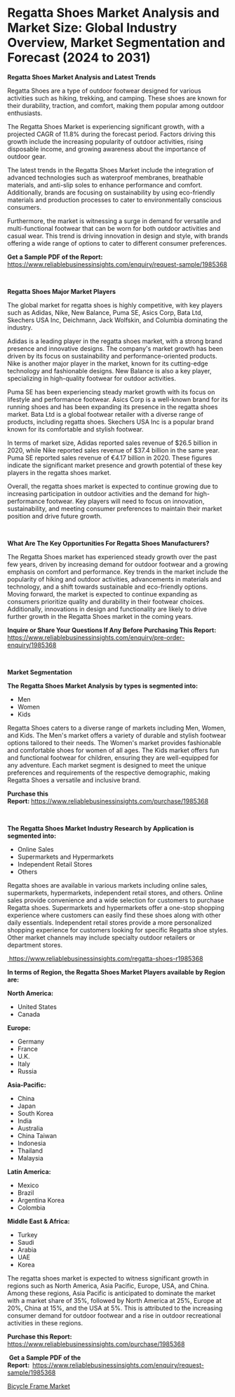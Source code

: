 <p><h1>Regatta Shoes Market Analysis and Market Size: Global Industry Overview, Market Segmentation and Forecast (2024 to 2031)</h1></p><p><strong>Regatta Shoes Market Analysis and Latest Trends</strong></p>
<p><p>Regatta Shoes are a type of outdoor footwear designed for various activities such as hiking, trekking, and camping. These shoes are known for their durability, traction, and comfort, making them popular among outdoor enthusiasts.</p><p>The Regatta Shoes Market is experiencing significant growth, with a projected CAGR of 11.8% during the forecast period. Factors driving this growth include the increasing popularity of outdoor activities, rising disposable income, and growing awareness about the importance of outdoor gear.</p><p>The latest trends in the Regatta Shoes Market include the integration of advanced technologies such as waterproof membranes, breathable materials, and anti-slip soles to enhance performance and comfort. Additionally, brands are focusing on sustainability by using eco-friendly materials and production processes to cater to environmentally conscious consumers.</p><p>Furthermore, the market is witnessing a surge in demand for versatile and multi-functional footwear that can be worn for both outdoor activities and casual wear. This trend is driving innovation in design and style, with brands offering a wide range of options to cater to different consumer preferences.</p></p>
<p><strong>Get a Sample PDF of the Report:&nbsp;</strong> <a href="https://www.reliablebusinessinsights.com/enquiry/request-sample/1985368">https://www.reliablebusinessinsights.com/enquiry/request-sample/1985368</a></p>
<p>&nbsp;</p>
<p><strong>Regatta Shoes Major Market Players</strong></p>
<p><p>The global market for regatta shoes is highly competitive, with key players such as Adidas, Nike, New Balance, Puma SE, Asics Corp, Bata Ltd, Skechers USA Inc, Deichmann, Jack Wolfskin, and Columbia dominating the industry. </p><p>Adidas is a leading player in the regatta shoes market, with a strong brand presence and innovative designs. The company's market growth has been driven by its focus on sustainability and performance-oriented products. Nike is another major player in the market, known for its cutting-edge technology and fashionable designs. New Balance is also a key player, specializing in high-quality footwear for outdoor activities.</p><p>Puma SE has been experiencing steady market growth with its focus on lifestyle and performance footwear. Asics Corp is a well-known brand for its running shoes and has been expanding its presence in the regatta shoes market. Bata Ltd is a global footwear retailer with a diverse range of products, including regatta shoes. Skechers USA Inc is a popular brand known for its comfortable and stylish footwear.</p><p>In terms of market size, Adidas reported sales revenue of $26.5 billion in 2020, while Nike reported sales revenue of $37.4 billion in the same year. Puma SE reported sales revenue of €4.17 billion in 2020. These figures indicate the significant market presence and growth potential of these key players in the regatta shoes market.</p><p>Overall, the regatta shoes market is expected to continue growing due to increasing participation in outdoor activities and the demand for high-performance footwear. Key players will need to focus on innovation, sustainability, and meeting consumer preferences to maintain their market position and drive future growth.</p></p>
<p>&nbsp;</p>
<p><strong>What Are The Key Opportunities For Regatta Shoes Manufacturers?</strong></p>
<p><p>The Regatta Shoes market has experienced steady growth over the past few years, driven by increasing demand for outdoor footwear and a growing emphasis on comfort and performance. Key trends in the market include the popularity of hiking and outdoor activities, advancements in materials and technology, and a shift towards sustainable and eco-friendly options. Moving forward, the market is expected to continue expanding as consumers prioritize quality and durability in their footwear choices. Additionally, innovations in design and functionality are likely to drive further growth in the Regatta Shoes market in the coming years.</p></p>
<p><strong>Inquire or Share Your Questions If Any Before Purchasing This Report:</strong> <a href="https://www.reliablebusinessinsights.com/enquiry/pre-order-enquiry/1985368">https://www.reliablebusinessinsights.com/enquiry/pre-order-enquiry/1985368</a></p>
<p>&nbsp;</p>
<p><strong>Market Segmentation</strong></p>
<p><strong>The Regatta Shoes Market Analysis by types is segmented into:</strong></p>
<p><ul><li>Men</li><li>Women</li><li>Kids</li></ul></p>
<p><p>Regatta Shoes caters to a diverse range of markets including Men, Women, and Kids. The Men's market offers a variety of durable and stylish footwear options tailored to their needs. The Women's market provides fashionable and comfortable shoes for women of all ages. The Kids market offers fun and functional footwear for children, ensuring they are well-equipped for any adventure. Each market segment is designed to meet the unique preferences and requirements of the respective demographic, making Regatta Shoes a versatile and inclusive brand.</p></p>
<p><strong>Purchase this Report:&nbsp;</strong><a href="https://www.reliablebusinessinsights.com/purchase/1985368">https://www.reliablebusinessinsights.com/purchase/1985368</a></p>
<p>&nbsp;</p>
<p><strong>The Regatta Shoes Market Industry Research by Application is segmented into:</strong></p>
<p><ul><li>Online Sales</li><li>Supermarkets and Hypermarkets</li><li>Independent Retail Stores</li><li>Others</li></ul></p>
<p><p>Regatta shoes are available in various markets including online sales, supermarkets, hypermarkets, independent retail stores, and others. Online sales provide convenience and a wide selection for customers to purchase Regatta shoes. Supermarkets and hypermarkets offer a one-stop shopping experience where customers can easily find these shoes along with other daily essentials. Independent retail stores provide a more personalized shopping experience for customers looking for specific Regatta shoe styles. Other market channels may include specialty outdoor retailers or department stores.</p></p>
<p><a href="https://www.reliablebusinessinsights.com/regatta-shoes-r1985368">&nbsp;https://www.reliablebusinessinsights.com/regatta-shoes-r1985368</a></p>
<p><strong>In terms of Region, the Regatta Shoes Market Players available by Region are:</strong></p>
<p>
    <p> <strong> North America: </strong>
        <ul>
            <li>United States</li>
            <li>Canada</li>
        </ul>
        </p> 
    <p> <strong> Europe: </strong>
        <ul>
            <li>Germany</li>
            <li>France</li>
            <li>U.K.</li>
            <li>Italy</li>
            <li>Russia</li>
        </ul>
        </p> 
    <p> <strong> Asia-Pacific: </strong>
        <ul>
            <li>China</li>
            <li>Japan</li>
            <li>South Korea</li>
            <li>India</li>
            <li>Australia</li>
            <li>China Taiwan</li>
            <li>Indonesia</li>
            <li>Thailand</li>
            <li>Malaysia</li>
        </ul>
        </p> 
    <p> <strong> Latin America: </strong>
        <ul>
            <li>Mexico</li>
            <li>Brazil</li>
            <li>Argentina Korea</li>
            <li>Colombia</li>
        </ul>
        </p> 
    <p> <strong> Middle East & Africa: </strong>
        <ul>
            <li>Turkey</li>
            <li>Saudi</li>
            <li>Arabia</li>
            <li>UAE</li>
            <li>Korea</li>
        </ul>
    </p>
    </p>
<p><p>The regatta shoes market is expected to witness significant growth in regions such as North America, Asia Pacific, Europe, USA, and China. Among these regions, Asia Pacific is anticipated to dominate the market with a market share of 35%, followed by North America at 25%, Europe at 20%, China at 15%, and the USA at 5%. This is attributed to the increasing consumer demand for outdoor footwear and a rise in outdoor recreational activities in these regions.</p></p>
<p><strong>Purchase this Report: </strong><a href="https://www.reliablebusinessinsights.com/purchase/1985368">https://www.reliablebusinessinsights.com/purchase/1985368</a></p>
<p>&nbsp;<strong>Get a Sample PDF of the Report:&nbsp;&nbsp;</strong><a href="https://www.reliablebusinessinsights.com/enquiry/request-sample/1985368">https://www.reliablebusinessinsights.com/enquiry/request-sample/1985368</a></p>
<p><strong></strong></p>
<p><p><a href="https://github.com/ajohirul8010/Market-Research-Report-List-1/blob/main/bicycle-frame-market.md">Bicycle Frame Market</a></p></p>